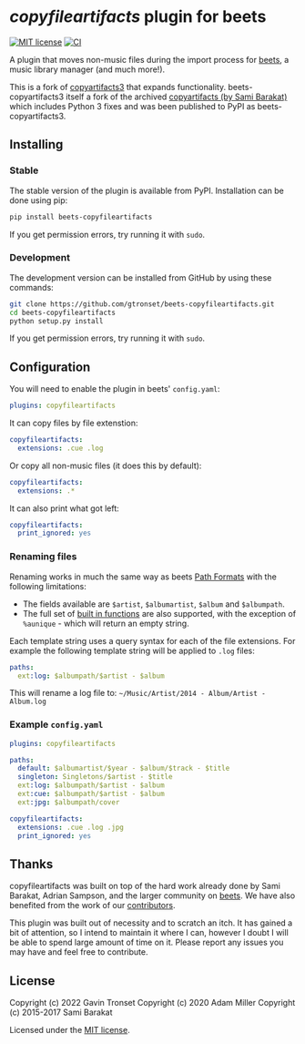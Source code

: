# _copyfileartifacts_ plugin for beets

[![MIT license][license image]][license link] [![CI][ci image]][ci link]

A plugin that moves non-music files during the import process for
[beets](http://beets.radbox.org/), a music library manager (and much more!).

This is a fork of [copyartifacts3](https://github.com/adammillerio/beets-copyartifacts)
that expands functionality. beets-copyartifacts3 itself a fork of the archived
[copyartifacts (by Sami Barakat)](https://github.com/sbarakat/beets-copyartifacts)
which includes Python 3 fixes and was been published to PyPI as beets-copyartifacts3.

## Installing

### Stable

The stable version of the plugin is available from PyPI. Installation can be
done using pip:

```sh
pip install beets-copyfileartifacts
```

If you get permission errors, try running it with `sudo`.

### Development

The development version can be installed from GitHub by using these commands:

```sh
git clone https://github.com/gtronset/beets-copyfileartifacts.git
cd beets-copyfileartifacts
python setup.py install
```

If you get permission errors, try running it with `sudo`.

## Configuration

You will need to enable the plugin in beets' `config.yaml`:

```yaml
plugins: copyfileartifacts
```

It can copy files by file extenstion:

```yaml
copyfileartifacts:
  extensions: .cue .log
```

Or copy all non-music files (it does this by default):

```yaml
copyfileartifacts:
  extensions: .*
```

It can also print what got left:

```yaml
copyfileartifacts:
  print_ignored: yes
```

### Renaming files

Renaming works in much the same way as beets [Path Formats](http://beets.readthedocs.org/en/stable/reference/pathformat.html)
with the following limitations:

- The fields available are `$artist`, `$albumartist`, `$album` and `$albumpath`.
- The full set of
  [built in functions](http://beets.readthedocs.org/en/stable/reference/pathformat.html#functions)
  are also supported, with the exception of `%aunique` - which will
  return an empty string.

Each template string uses a query syntax for each of the file
extensions. For example the following template string will be applied to
`.log` files:

```yaml
paths:
  ext:log: $albumpath/$artist - $album
```

This will rename a log file to:
`~/Music/Artist/2014 - Album/Artist - Album.log`

### Example `config.yaml`

```yaml
plugins: copyfileartifacts

paths:
  default: $albumartist/$year - $album/$track - $title
  singleton: Singletons/$artist - $title
  ext:log: $albumpath/$artist - $album
  ext:cue: $albumpath/$artist - $album
  ext:jpg: $albumpath/cover

copyfileartifacts:
  extensions: .cue .log .jpg
  print_ignored: yes
```

## Thanks

copyfileartifacts was built on top of the hard work already done by Sami
Barakat, Adrian Sampson, and the larger community on [beets](http://beets.radbox.org/).
We have also benefited from the work of our
[contributors](https://github.com/gtronset/beets-copyfileartifacts/graphs/contributors).

This plugin was built out of necessity and to scratch an itch. It has
gained a bit of attention, so I intend to maintain it where I can,
however I doubt I will be able to spend large amount of time on it.
Please report any issues you may have and feel free to contribute.

## License

Copyright (c) 2022 Gavin Tronset
Copyright (c) 2020 Adam Miller
Copyright (c) 2015-2017 Sami Barakat

Licensed under the [MIT license][license link].

[license image]: https://img.shields.io/badge/License-MIT-blue.svg
[license link]: https://github.com/gtronset/beets-copyfileartifacts/blob/master/LICENSE
[ci image]: https://github.com/gtronset/beets-copyfileartifacts/actions/workflows/tox.yml/badge.svg
[ci link]: https://github.com/gtronset/beets-copyfileartifacts/actions/workflows/tox.yml
